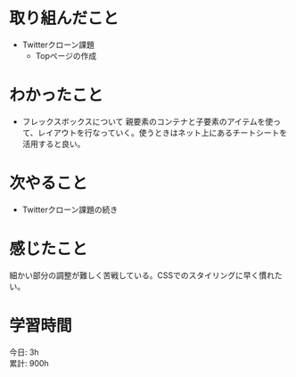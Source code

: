 # 取り組んだこと       
- Twitterクローン課題
  - Topページの作成    
# わかったこと  
- フレックスボックスについて
  親要素のコンテナと子要素のアイテムを使って、レイアウトを行なっていく。使うときはネット上にあるチートシートを活用すると良い。  
# 次やること  
- Twitterクローン課題の続き  
# 感じたこと 
細かい部分の調整が難しく苦戦している。CSSでのスタイリングに早く慣れたい。  
# 学習時間 
今日: 3h                   
累計: 900h            

